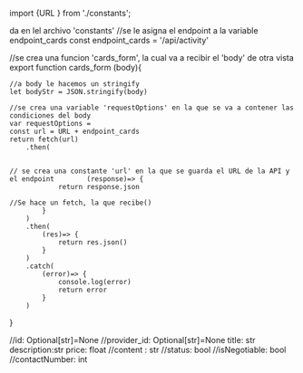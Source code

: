 import {URL } from './constants';

da   en lel     archivo 'constants'
//se le asigna el endpoint a la variable endpoint_cards
const endpoint_cards = '/api/activity'

//se crea una funcion 'cards_form', la cual va a recibir el 'body' de otra vista
export function cards_form (body){
    
    //a body le hacemos un stringify
    let bodyStr = JSON.stringify(body)
    
    //se crea una variable 'requestOptions' en la que se va a contener las condiciones del body
    var requestOptions = 
    const url = URL + endpoint_cards
    return fetch(url)
        .then(
     

    // se crea una constante 'url' en la que se guarda el URL de la API y el endpoint        (response)=> {
                return response.json

    //Se hace un fetch, la que recibe()
            }
        )
        .then(
            (res)=> {
                return res.json()
            }
        )
        .catch(
            (error)=> {
                console.log(error)
                return error 
            }
        )
}



//id: Optional[str]=None
//provider_id: Optional[str]=None
title: str
description:str
price: float
//content : str
//status: bool
//isNegotiable: bool 
//contactNumber: int